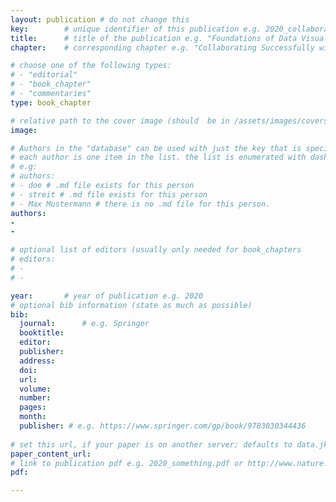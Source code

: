 ```yaml
---
layout: publication # do not change this
key: 		# unique identifier of this publication e.g. 2020_collaborating_domain_experts
title: 		# title of the publication e.g. "Foundations of Data Visualization"
chapter: 	# corresponding chapter e.g. "Collaborating Successfully with Domain Experts" (usually only needed for type "book_chapter"

# choose one of the following types:
# - "editorial"
# - "book_chapter"
# - "commentaries"
type: book_chapter

# relative path to the cover image (should  be in /assets/images/covers/ folder e.g. /assets/images/covers/2020_springer_foundations-of-data-vis.jpg)
image: 

# Authors in the "database" can be used with just the key that is specified in the corresponding .md file (usually it is the lastname in lower case e.g. doe). Authors that do not have an individual page here should be stated with their full name (e.g. John Doe)
# each author is one item in the list. the list is enumerated with dashes ("-")
# e.g:
# authors:
# - doe # .md file exists for this person
# - streit # .md file exists for this person
# - Max Mustermann # there is no .md file for this person.
authors:
- 
- 

# optional list of editors (usually only needed for book_chapters
# editors: 
# - 
# -

year: 		# year of publication e.g. 2020
# optional bib information (state as much as possible)
bib:
  journal: 		# e.g. Springer
  booktitle: 
  editor: 
  publisher: 
  address: 
  doi:
  url: 
  volume: 
  number: 
  pages: 
  month: 
  publisher: # e.g. https://www.springer.com/gp/book/9783030344436
  
# set this url, if your paper is on another server; defaults to data.jku-vds-lab.at
paper_content_url:
# link to publication pdf e.g. 2020_something.pdf or http://www.nature.com/nmeth/journal/v11/n2/pdf/nmeth.2807.pdf; in the second case, the property "paper_content_url" must be set to "", otherwise it defaults to data.jku-vds-lab.at
pdf: 

---
```




